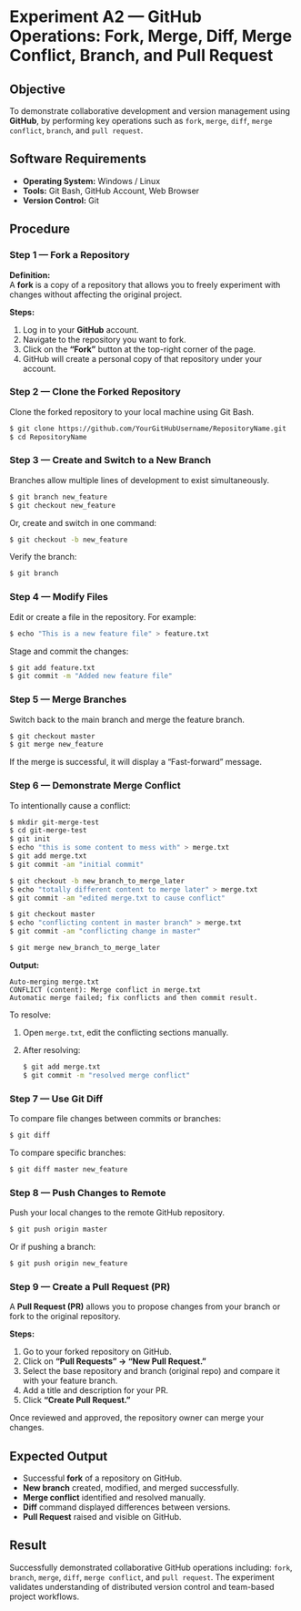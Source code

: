  
#  Experiment A2 — GitHub Operations: Fork, Merge, Diff, Merge Conflict, Branch, and Pull Request 

## **Objective**
To demonstrate collaborative development and version management using **GitHub**, by performing key operations such as `fork`, `merge`, `diff`, `merge conflict`, `branch`, and `pull request`.

 

## **Software Requirements**
- **Operating System:** Windows / Linux  
- **Tools:** Git Bash, GitHub Account, Web Browser  
- **Version Control:** Git  

 

## **Procedure**

### **Step 1 — Fork a Repository**

**Definition:**  
A **fork** is a copy of a repository that allows you to freely experiment with changes without affecting the original project.

**Steps:**
1. Log in to your **GitHub** account.  
2. Navigate to the repository you want to fork.  
3. Click on the **“Fork”** button at the top-right corner of the page.  
4. GitHub will create a personal copy of that repository under your account.  

 

### **Step 2 — Clone the Forked Repository**

Clone the forked repository to your local machine using Git Bash.

```bash
$ git clone https://github.com/YourGitHubUsername/RepositoryName.git
$ cd RepositoryName
````

 

### **Step 3 — Create and Switch to a New Branch**

Branches allow multiple lines of development to exist simultaneously.

```bash
$ git branch new_feature
$ git checkout new_feature
```

Or, create and switch in one command:

```bash
$ git checkout -b new_feature
```

Verify the branch:

```bash
$ git branch
```

 

### **Step 4 — Modify Files**

Edit or create a file in the repository. For example:

```bash
$ echo "This is a new feature file" > feature.txt
```

Stage and commit the changes:

```bash
$ git add feature.txt
$ git commit -m "Added new feature file"
```

 

### **Step 5 — Merge Branches**

Switch back to the main branch and merge the feature branch.

```bash
$ git checkout master
$ git merge new_feature
```

If the merge is successful, it will display a “Fast-forward” message.

 

### **Step 6 — Demonstrate Merge Conflict**

To intentionally cause a conflict:

```bash
$ mkdir git-merge-test
$ cd git-merge-test
$ git init
$ echo "this is some content to mess with" > merge.txt
$ git add merge.txt
$ git commit -am "initial commit"

$ git checkout -b new_branch_to_merge_later
$ echo "totally different content to merge later" > merge.txt
$ git commit -am "edited merge.txt to cause conflict"

$ git checkout master
$ echo "conflicting content in master branch" > merge.txt
$ git commit -am "conflicting change in master"

$ git merge new_branch_to_merge_later
```

**Output:**

```
Auto-merging merge.txt
CONFLICT (content): Merge conflict in merge.txt
Automatic merge failed; fix conflicts and then commit result.
```

To resolve:

1. Open `merge.txt`, edit the conflicting sections manually.
2. After resolving:

   ```bash
   $ git add merge.txt
   $ git commit -m "resolved merge conflict"
   ```

 

### **Step 7 — Use Git Diff**

To compare file changes between commits or branches:

```bash
$ git diff
```

To compare specific branches:

```bash
$ git diff master new_feature
```

 

### **Step 8 — Push Changes to Remote**

Push your local changes to the remote GitHub repository.

```bash
$ git push origin master
```

Or if pushing a branch:

```bash
$ git push origin new_feature
```

 

### **Step 9 — Create a Pull Request (PR)**

A **Pull Request (PR)** allows you to propose changes from your branch or fork to the original repository.

**Steps:**

1. Go to your forked repository on GitHub.
2. Click on **“Pull Requests” → “New Pull Request.”**
3. Select the base repository and branch (original repo) and compare it with your feature branch.
4. Add a title and description for your PR.
5. Click **“Create Pull Request.”**

Once reviewed and approved, the repository owner can merge your changes.

 

## **Expected Output**

* Successful **fork** of a repository on GitHub.
* **New branch** created, modified, and merged successfully.
* **Merge conflict** identified and resolved manually.
* **Diff** command displayed differences between versions.
* **Pull Request** raised and visible on GitHub.

 

## **Result**

Successfully demonstrated collaborative GitHub operations including:
`fork`, `branch`, `merge`, `diff`, `merge conflict`, and `pull request`.
The experiment validates understanding of distributed version control and team-based project workflows.

 
 

